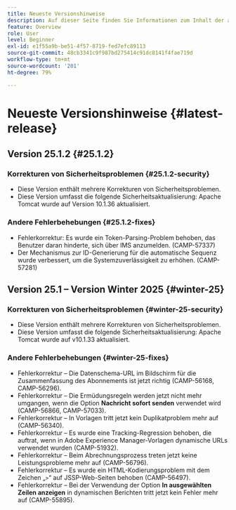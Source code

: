 ```yaml
---
title: Neueste Versionshinweise
description: Auf dieser Seite finden Sie Informationen zum Inhalt der aktuellen Version von Campaign Standard.
feature: Overview
role: User
level: Beginner
exl-id: e1f55a9b-be51-4f57-8719-fed7efc89113
source-git-commit: 48cb3341c9f987bd275414c91dc8141f4fae719d
workflow-type: tm+mt
source-wordcount: '201'
ht-degree: 79%

---
```



# Neueste Versionshinweise {#latest-release}

<!--
## Release notes {#e-new-release}


This section lists improvements and changes included in the next Campaign Standard release.

>[!CAUTION]
>
>This content is subject to changes without prior notice until the stage environments upgrade date. Learn more in the [Release planning page](../../rn/using/release-planning.md).

-->

## Version 25.1.2 {#25.1.2}

### Korrekturen von Sicherheitsproblemen {#25.1.2-security}

* Diese Version enthält mehrere Korrekturen von Sicherheitsproblemen.
* Diese Version umfasst die folgende Sicherheitsaktualisierung: Apache Tomcat wurde auf Version 10.1.36 aktualisiert.

### Andere Fehlerbehebungen {#25.1.2-fixes}

* Fehlerkorrektur: Es wurde ein Token-Parsing-Problem behoben, das Benutzer daran hinderte, sich über IMS anzumelden. (CAMP-57337)
* Der Mechanismus zur ID-Generierung für die automatische Sequenz wurde verbessert, um die Systemzuverlässigkeit zu erhöhen. (CAMP-57281)

## Version 25.1 – Version Winter 2025 {#winter-25}

### Korrekturen von Sicherheitsproblemen {#winter-25-security}

* Diese Version enthält mehrere Korrekturen von Sicherheitsproblemen.
* Diese Version umfasst die folgende Sicherheitsaktualisierung: Apache Tomcat wurde auf v10.1.33 aktualisiert.

### Andere Fehlerbehebungen {#winter-25-fixes}


* Fehlerkorrektur – Die Datenschema-URL im Bildschirm für die Zusammenfassung des Abonnements ist jetzt richtig (CAMP-56168, CAMP-56296).
* Fehlerkorrektur – Die Ermüdungsregeln werden jetzt nicht mehr umgangen, wenn die Option **Nachricht sofort senden** verwendet wird (CAMP-56866, CAMP-57033).
* Fehlerkorrektur – In Vorlagen tritt jetzt kein Duplikatproblem mehr auf (CAMP-56340).
* Fehlerkorrektur – Es wurde eine Tracking-Regression behoben, die auftrat, wenn in Adobe Experience Manager-Vorlagen dynamische URLs verwendet wurden (CAMP-51932).
* Fehlerkorrektur – Beim Abrechnungsprozess treten jetzt keine Leistungsprobleme mehr auf (CAMP-56796).
* Fehlerkorrektur – Es wurde ein HTML-Kodierungsproblem mit dem Zeichen „`>`“ auf JSSP-Web-Seiten behoben (CAMP-56497).
* Fehlerkorrektur – Bei der Verwendung der Option **In ausgewählten Zeilen anzeigen** in dynamischen Berichten tritt jetzt kein Fehler mehr auf (CAMP-55895).

